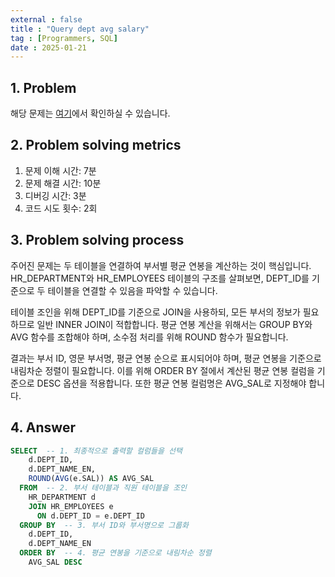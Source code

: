 ```yaml
---
external : false
title : "Query dept avg salary"
tag : [Programmers, SQL]
date : 2025-01-21
---
```


## 1. Problem

해당 문제는 [여기](https://school.programmers.co.kr/learn/courses/30/lessons/284529)에서 확인하실 수 있습니다.

## 2. Problem solving metrics

1. 문제 이해 시간: 7분
2. 문제 해결 시간: 10분
3. 디버깅 시간: 3분
4. 코드 시도 횟수: 2회

## 3. Problem solving process

주어진 문제는 두 테이블을 연결하여 부서별 평균 연봉을 계산하는 것이 핵심입니다. HR_DEPARTMENT와 HR_EMPLOYEES 테이블의 구조를 살펴보면, DEPT_ID를 기준으로 두 테이블을 연결할 수 있음을 파악할 수 있습니다.

테이블 조인을 위해 DEPT_ID를 기준으로 JOIN을 사용하되, 모든 부서의 정보가 필요하므로 일반 INNER JOIN이 적합합니다. 평균 연봉 계산을 위해서는 GROUP BY와 AVG 함수를 조합해야 하며, 소수점 처리를 위해 ROUND 함수가 필요합니다.

결과는 부서 ID, 영문 부서명, 평균 연봉 순으로 표시되어야 하며, 평균 연봉을 기준으로 내림차순 정렬이 필요합니다. 이를 위해 ORDER BY 절에서 계산된 평균 연봉 컬럼을 기준으로 DESC 옵션을 적용합니다. 또한 평균 연봉 컬럼명은 AVG_SAL로 지정해야 합니다.

## 4. Answer

```sql
SELECT  -- 1. 최종적으로 출력할 컬럼들을 선택
    d.DEPT_ID,
    d.DEPT_NAME_EN,
    ROUND(AVG(e.SAL)) AS AVG_SAL
  FROM  -- 2. 부서 테이블과 직원 테이블을 조인
    HR_DEPARTMENT d
    JOIN HR_EMPLOYEES e 
      ON d.DEPT_ID = e.DEPT_ID
  GROUP BY  -- 3. 부서 ID와 부서명으로 그룹화
    d.DEPT_ID, 
    d.DEPT_NAME_EN
  ORDER BY  -- 4. 평균 연봉을 기준으로 내림차순 정렬
    AVG_SAL DESC
```
